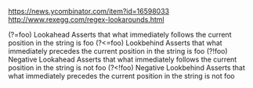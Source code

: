 https://news.ycombinator.com/item?id=16598033
http://www.rexegg.com/regex-lookarounds.html

(?=foo)	Lookahead	Asserts that what immediately follows the current position in the string is foo
(?<=foo)	Lookbehind	Asserts that what immediately precedes the current position in the string is foo
(?!foo)	Negative Lookahead	Asserts that what immediately follows the current position in the string is not foo
(?<!foo)	Negative Lookbehind	Asserts that what immediately precedes the current position in the string is not foo
